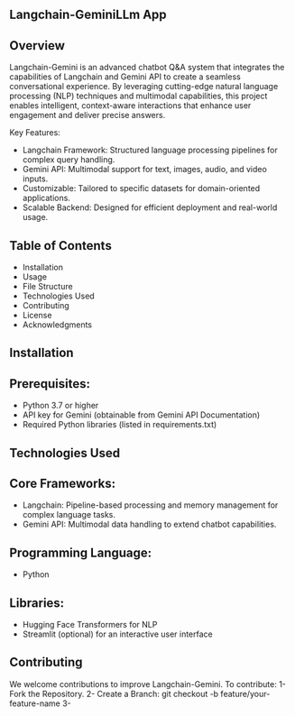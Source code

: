 ## Langchain-GeminiLLm App

## Overview
Langchain-Gemini is an advanced chatbot Q&A system that integrates the capabilities of Langchain and Gemini API to create a seamless conversational experience. By leveraging cutting-edge natural language processing (NLP) techniques and multimodal capabilities, this project enables intelligent, context-aware interactions that enhance user engagement and deliver precise answers.

Key Features:
- Langchain Framework: Structured language processing pipelines for complex query handling.
- Gemini API: Multimodal support for text, images, audio, and video inputs.
- Customizable: Tailored to specific datasets for domain-oriented applications.
- Scalable Backend: Designed for efficient deployment and real-world usage.

## Table of Contents
- Installation
- Usage
- File Structure
- Technologies Used
- Contributing
- License
- Acknowledgments

## Installation

## Prerequisites:
- Python 3.7 or higher
- API key for Gemini (obtainable from Gemini API Documentation)
- Required Python libraries (listed in requirements.txt)

## Technologies Used

## Core Frameworks:

- Langchain: Pipeline-based processing and memory management for complex language tasks.
- Gemini API: Multimodal data handling to extend chatbot capabilities.

## Programming Language:
- Python

## Libraries:
- Hugging Face Transformers for NLP
- Streamlit (optional) for an interactive user interface

## Contributing
We welcome contributions to improve Langchain-Gemini. To contribute:
1- Fork the Repository.
2- Create a Branch:
git checkout -b feature/your-feature-name
3-
